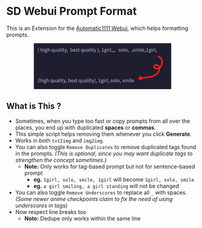 # SD Webui Prompt Format
This is an Extension for the [Automatic1111 Webui](https://github.com/AUTOMATIC1111/stable-diffusion-webui), which helps formatting prompts.

<p align="center"><img src="Demo.jpg"></p>

## What is This ?
- Sometimes, when you type too fast or copy prompts from all over the places, you end up with duplicated **spaces** or **commas**.
- This simple script helps removing them whenever you click **Generate**.
- Works in both `txt2img` and `img2img`.
- You can also toggle `Remove Duplicates` to remove duplicated tags found in the prompts. *(This is optional, since you may want duplicate tags to strengthen the concept sometimes.)*
  - **Note:** Only works for tag-based prompt but not for sentence-based prompt 
    - **eg.** `1girl, solo, smile, 1girl` will become `1girl, solo, smile`
    - **eg.** `a girl smiling, a girl standing` will not be changed
- You can also toggle `Remove Underscores` to replace all `_` with spaces. *(Some newer anime checkpoints claim to fix the need of using underscores in tags)*
- Now respect line breaks too
  - **Note:** Dedupe only works within the same line